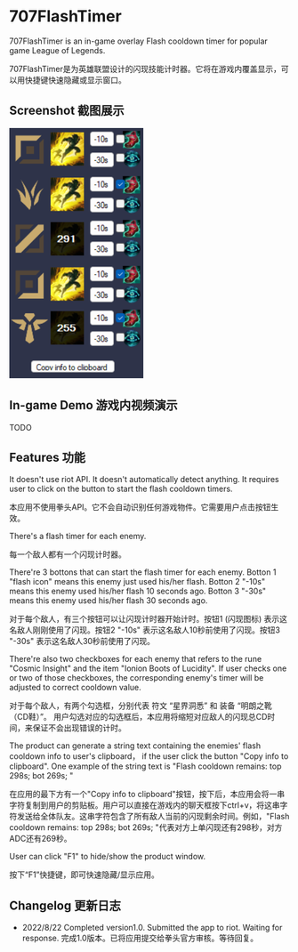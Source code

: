 # 707FlashTimer
707FlashTimer is an in-game overlay Flash cooldown timer for popular game League of Legends. 

707FlashTimer是为英雄联盟设计的闪现技能计时器。它将在游戏内覆盖显示，可以用快捷键快速隐藏或显示窗口。

## Screenshot 截图展示
![DEMO!](assets/demo2.png "DEMO")

## In-game Demo 游戏内视频演示

TODO

## Features 功能

It doesn't use riot API. It doesn't automatically detect anything. It requires user to click on the button to start the flash cooldown timers. 

本应用不使用拳头API。它不会自动识别任何游戏物件。它需要用户点击按钮生效。

There's a flash timer for each enemy. 

每一个敌人都有一个闪现计时器。

There're 3 bottons that can start the flash timer for each enemy. Botton 1 "flash icon" means this enemy just used his/her flash. Botton 2 "-10s" means this enemy used his/her flash 10 seconds ago.  Botton 3 "-30s" means this enemy used his/her flash 30 seconds ago. 

对于每个敌人，有三个按钮可以让闪现计时器开始计时。按钮1 (闪现图标) 表示这名敌人刚刚使用了闪现。按钮2 "-10s" 表示这名敌人10秒前使用了闪现。按钮3 "-30s" 表示这名敌人30秒前使用了闪现。

There're also two checkboxes for each enemy that refers to the rune "Cosmic Insight" and the item "Ionion Boots of Lucidity". If user checks one or two of those checkboxes, the corresponding enemy's timer will be adjusted to correct cooldown value.

对于每个敌人，有两个勾选框，分别代表 符文 “星界洞悉” 和 装备 “明朗之靴（CD鞋）”。 用户勾选对应的勾选框后，本应用将缩短对应敌人的闪现总CD时间，来保证不会出现错误的计时。


The product can generate a string text containing the enemies' flash cooldown info to user's clipboard， if the user click the button "Copy info to clipboard". One example of the string text is "Flash cooldown remains: top 298s; bot 269s; "

在应用的最下方有一个"Copy info to clipboard"按钮，按下后，本应用会将一串字符复制到用户的剪贴板。用户可以直接在游戏内的聊天框按下ctrl+v，将这串字符发送给全体队友。这串字符包含了所有敌人当前的闪现剩余时间。例如，"Flash cooldown remains: top 298s; bot 269s; "代表对方上单闪现还有298秒，对方ADC还有269秒。

User can click "F1" to hide/show the product window.

按下“F1”快捷键，即可快速隐藏/显示应用。


## Changelog 更新日志
- 2022/8/22 
Completed version1.0. Submitted the app to riot. Waiting for response.
完成1.0版本。已将应用提交给拳头官方审核。等待回复。
